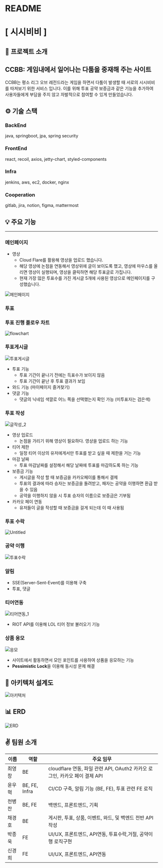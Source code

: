 # README

# [ 시시비비 ]

## 📰 프로젝트 소개

## CCBB: 게임내에서 일어나는 다툼을 중재해 주는 사이트

CCBB는 평소 리그 오브 레전드라는 게임을 하면서 다툼이 발생할 때 서로의 시시비비를 따져보기 위한 서비스 입니다. 이를 위해 투표 공약 보증금과 같은 기능을 추가하여 사용자들에게 부담을 주지 않고 자발적으로 참여할 수 있게 만들었습니다.

## ⚙️ 기술 스택

### BackEnd

java, springboot, jpa, spring security

### FrontEnd

react, recoil, axios, jetty-chart, styled-components

### Infra

jenkins, aws, ec2, docker, nginx

### Cooperation

gitlab, jira, notion, figma, mattermost

## 💡 주요 기능

---

### 메인페이지

- 영상
  - Cloud Flare를 활용해 영상을 업로드 했습니다.
  - 해당 영상에 논점을 연동해서 영상위에 글이 보이도록 했고, 영상에 마우스를 올리면 영상이 실행되며, 영상을 클릭하면 해당 투표글로 가집니다.
  - 현재 가장 많은 투표수를 가진 게시글 5개에 사용된 영상으로 메인페이지를 구성했습니다.

![메인페이지](/uploads/877012d39976686ec7cd7abe1de1f209/메인페이지.gif)

### 투표

### 투표 진행 플로우 차트

![flowchart](/uploads/3c5cb5b9c2a2887e775df9389a58918a/flowchart.png)

### 투표게시글

![투표게시글](/uploads/0cf93186e8ffa67ccff85619642d4039/투표게시글.gif)

- 투표 기능
  - 투표 기간이 끝나기 전에는 득표수가 보이지 않음
  - 투표 기간이 끝난 후 투표 결과가 보임
- 와드 기능 (마이페이지 즐겨찾기)
- 댓글 기능
  - 댓글의 닉네임 색깔로 어느 쪽을 선택했는지 확인 가능 (미투표자는 검은색)

### 투표 작성

![글작성_2](/uploads/15a770bc0bfe225f49d6084aca076735/글작성_2.gif)

- 영상 업로드
  - 논점을 가리기 위해 영상이 필요하다. 영상을 업로드 하는 기능
- 티어 제한
  - 일정 티어 이상의 유저에게서만 투표를 받고 싶을 때 제한을 거는 기능
- 마감 날짜
  - 투표 마감날짜를 설정해서 해당 날짜에 투표를 마감하도록 하는 기능
- 보증금 기능
  - 게시글을 작성 할 때 보증금을 카카오페이를 통해서 결제
  - 투표의 결과에 따라 승자는 보증금을 돌려받고, 패자는 공약을 이행하면 환급 받을 수 있음
  - 공약을 이행하지 않을 시 투표 승자의 이름으로 보증금은 기부됨
- 카카오 페이 연동
  - 유저들이 글을 작성할 때 보증금을 걸게 되는데 이 때 사용됨

### 투표 수락

![Untitled](C:\Users\SSAFY\Desktop\최종본\S09P31D104\giffiles\투표수락.gif)

### 공약 이행

![투표수락](/uploads/c264b058517bf64cfac1f930eb6aad6f/투표수락.gif)

### 알림

- SSE(Server-Sent-Event)를 이용해 구축
- 투표, 댓글

### 티어연동

![티어연동_1](/uploads/422161394e84e28bd0e8978ae990dce0/티어연동_1.gif)

- RIOT API를 이용해 LOL 티어 정보 불러오기 기능

### 상품 응모

![응모](/uploads/23f75c94ad8ddeb652057ac3b396fb67/응모.gif)
- 사이트에서 활동하면서 모인 포인트를 사용하여 상품을 응모하는 기능
- **Pessimistic Lock**을 이용해 동시성 문제 해결

## 📄 아키텍처 설계도

![아키텍처](/uploads/ca1577a224efd6f602a0938b0eb8dc00/아키텍처.png)

## 📊 ERD

![ERD](/uploads/e0785e1de391f260f888bcea8f6f809d/ERD.png)

## ✌️ 팀원 소개

| 이름  | 역할            | 주요 임무                                                   |
| --- | ------------- | ------------------------------------------------------- |
| 최영창 | BE            | cloudflare 연동, 파일 관련 API, OAuth2 카카오 로그인, 카카오 페이 결제 API |
| 윤우혁 | BE, FE, Infra | CI/CD 구축, 알림 기능 (BE, FE), 투표 관련 FE 로직                   |
| 천병찬 | BE, FE        | 백엔드, 프론트엔드, 기획                                          |
| 채경호 | BE            | 게시판, 투표, 상품, 이벤트, 와드, 및 백엔드 전반 API 작성                   |
| 박종욱 | FE            | UI/UX, 프론트엔드, API연동, 투표수락,거절, 공약이행 로직구현                 |
| 신경희 | FE            | UI/UX, 프론트엔드, API연동                                     |
